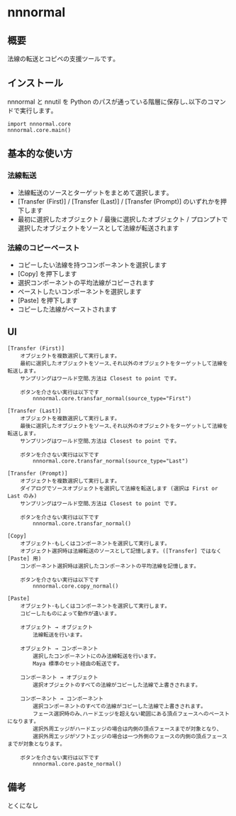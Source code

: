 # nnnormal

## 概要
法線の転送とコピペの支援ツールです｡

## インストール
nnnormal と nnutil を Python のパスが通っている階層に保存し､以下のコマンドで実行します｡
```
import nnnormal.core
nnnormal.core.main()
```

## 基本的な使い方
### 法線転送
- 法線転送のソースとターゲットをまとめて選択します｡
- [Transfer (First)] / [Transfer (Last)] / [Transfer (Prompt)] のいずれかを押下します
- 最初に選択したオブジェクト / 最後に選択したオブジェクト / プロンプトで選択したオブジェクトをソースとして法線が転送されます
  
### 法線のコピーペースト
- コピーしたい法線を持つコンポーネントを選択します
- [Copy] を押下します
- 選択コンポーネントの平均法線がコピーされます
- ペーストしたいコンポーネントを選択します
- [Paste] を押下します
- コピーした法線がペーストされます

## UI
    [Transfer (First)]
        オブジェクトを複数選択して実行します｡
        最初に選択したオブジェクトをソース､それ以外のオブジェクトをターゲットして法線を転送します｡
        サンプリングはワールド空間､方法は Closest to point です｡

        ボタンを介さない実行は以下です
            nnnormal.core.transfar_normal(source_type="First")

    [Transfer (Last)]
        オブジェクトを複数選択して実行します｡
        最後に選択したオブジェクトをソース､それ以外のオブジェクトをターゲットして法線を転送します｡
        サンプリングはワールド空間､方法は Closest to point です｡

        ボタンを介さない実行は以下です
            nnnormal.core.transfar_normal(source_type="Last")

    [Transfer (Prompt)] 
        オブジェクトを複数選択して実行します｡
        ダイアログでソースオブジェクトを選択して法線を転送します (選択は First or Last のみ)
        サンプリングはワールド空間､方法は Closest to point です｡

        ボタンを介さない実行は以下です
            nnnormal.core.transfar_normal()

    [Copy]
        オブジェクト･もしくはコンポーネントを選択して実行します｡
        オブジェクト選択時は法線転送のソースとして記憶します｡ ([Transfer] ではなく [Paste] 用)
        コンポーネント選択時は選択したコンポーネントの平均法線を記憶します｡

        ボタンを介さない実行は以下です
            nnnormal.core.copy_normal()

    [Paste]
        オブジェクト･もしくはコンポーネントを選択して実行します｡
        コピーしたものによって動作が違います｡

        オブジェクト → オブジェクト
            法線転送を行います｡

        オブジェクト → コンポーネント
            選択したコンポーネントにのみ法線転送を行います｡
            Maya 標準のセット経由の転送です｡

        コンポーネント → オブジェクト
            選択オブジェクトのすべての法線がコピーした法線で上書きされます｡

        コンポーネント → コンポーネント
            選択コンポーネントのすべての法線がコピーした法線で上書きされます｡
            フェース選択時のみ､ハードエッジを超えない範囲にある頂点フェースへのペーストになります｡
            選択外周エッジがハードエッジの場合は内側の頂点フェースまでが対象となり､
            選択外周エッジがソフトエッジの場合は一つ外側のフェースの内側の頂点フェースまでが対象となります｡

        ボタンを介さない実行は以下です
            nnnormal.core.paste_normal()
    

## 備考
とくになし


